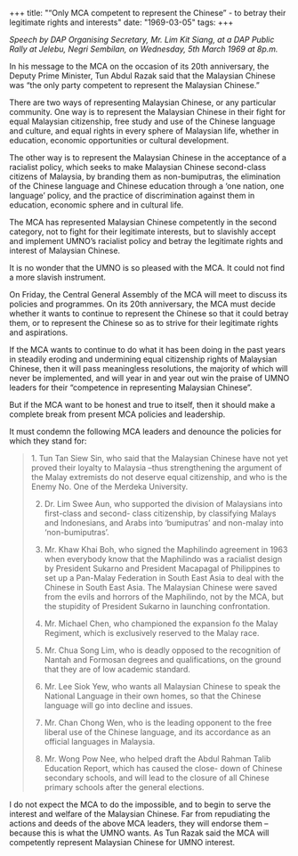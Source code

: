 +++ 
title: "“Only MCA competent to represent the Chinese” - to betray their legitimate rights and interests"
date: "1969-03-05"
tags:
+++

_Speech by DAP Organising Secretary, Mr. Lim Kit Siang, at a DAP Public Rally at Jelebu, Negri Sembilan, on Wednesday, 5th March 1969 at 8p.m._

In his message to the MCA on the occasion of its 20th anniversary, the Deputy Prime Minister, Tun Abdul Razak said that the Malaysian Chinese was “the only party competent to represent the Malaysian Chinese.”

There are two ways of representing Malaysian Chinese, or any particular community. One way is to represent the Malaysian Chinese in their fight for equal Malaysian citizenship, free study and use of the Chinese language and culture, and equal rights in every sphere of Malaysian life, whether in education, economic opportunities or cultural development. 

The other way is to represent the Malaysian Chinese in the acceptance of a racialist policy, which seeks to make Malaysian Chinese second-class citizens of Malaysia, by branding them as non-bumiputras, the elimination of the Chinese language and Chinese education through a ‘one nation, one language’ policy, and the practice of discrimination against them in education, economic sphere and in cultural life.

The MCA has represented Malaysian Chinese competently in the second category, not to fight for their legitimate interests, but to slavishly accept and implement UMNO’s racialist policy and betray the legitimate rights and interest of Malaysian Chinese.</u>

It is no wonder that the UMNO is so pleased with the MCA. It could not find a more slavish instrument.

On Friday, the Central General Assembly of the MCA will meet to discuss its policies and programmes. On its 20th anniversary, the MCA must decide whether it wants to continue to represent the Chinese so that it could betray them, or to represent the Chinese so as to strive for their legitimate rights and aspirations.

If the MCA wants to continue to do what it has been doing in the past years in steadily eroding and undermining equal citizenship rights of Malaysian Chinese, then it will pass meaningless resolutions, the majority of which will never be implemented, and will year in and year out win the praise of UMNO leaders for their “competence in representing Malaysian Chinese”.

But if the MCA want to be honest and true to itself, then it should make a complete break from present MCA policies and leadership.

It must condemn the following MCA leaders and denounce the policies for which they stand for:



<blockquote>1.	Tun Tan Siew Sin, who said that the Malaysian Chinese have not yet proved their loyalty to Malaysia –thus strengthening the argument of the Malay extremists do not deserve equal citizenship, and who is the Enemy No. One of the Merdeka University.

2.	Dr. Lim Swee Aun, who supported the division of Malaysians into first-class and second- class citizenship, by classifying Malays and Indonesians, and Arabs into ‘bumiputras’ and non-malay into ‘non-bumiputras’.

3.	Mr. Khaw Khai Boh, who signed the Maphilindo agreement in 1963 when everybody know that the Maphilindo was a racialist design by President Sukarno and President Macapagal of Philippines to set up a Pan-Malay Federation in South East Asia to deal with the Chinese in South East Asia. The Malaysian Chinese were saved from the evils and horrors of the Maphilindo, not by the MCA, but the stupidity of President Sukarno in launching confrontation.

4.	Mr. Michael Chen, who championed the expansion fo the Malay Regiment, which is exclusively reserved to the Malay race.

5.	Mr. Chua Song Lim, who is deadly opposed to the recognition of Nantah and Formosan degrees and qualifications, on the ground that they are of low academic standard.

6.	Mr. Lee Siok Yew, who wants all Malaysian Chinese to speak the National Language in their own homes, so that the Chinese language will go into decline and issues.

7.	Mr. Chan Chong Wen, who is the leading opponent to the free liberal use of the Chinese language, and its accordance as an official languages in Malaysia.

8.	Mr. Wong Pow Nee, who helped draft the Abdul Rahman Talib Education Report, which has caused the close- down of Chinese secondary schools, and will lead to the closure of all Chinese primary schools after the general elections.</blockquote>



I do not expect the MCA to do the impossible, and to begin to serve the interest and welfare of the Malaysian Chinese. Far from repudiating the actions and deeds of the above MCA leaders, they will endorse them – because this is what the UMNO wants. As Tun Razak said the MCA will competently represent Malaysian Chinese for UMNO interest.
 
